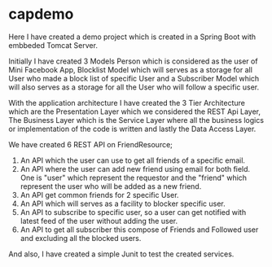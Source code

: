 # capdemo

Here I have created a demo project which is created in a Spring Boot with embbeded Tomcat Server.

Initially I have created 3 Models Person which is considered as the user of Mini Facebook App, 
Blocklist Model which will serves as a storage for all User who made a block list of specific User and 
a Subscriber Model which will also serves as a storage for all the User who will follow a specific user.

With the application architecture I have created the 3 Tier Architecture which are the Presentation Layer which we considered the REST Api Layer,
The Business Layer which is the Service Layer where all the business logics or implementation of the code is written and lastly the Data Access Layer.

We have created 6 REST API on FriendResource;
1. An API which the user can use to get all friends of a specific email.
2. An API where the user can add new friend using email for both field. 
   One is "user" which represent the requestor and the "friend" which represent the user who will be added as a new friend.
3. An API get common friends for 2 specific User.
4. An API which will serves as a facility to blocker specific user.
5. An API to subscribe to specific user, so a user can get notified with latest feed of the user without adding the user.
6. An API to get all subscriber this compose of Friends and Followed user and excluding all the blocked users.


And also, I have created a simple Junit to test the created services. 


